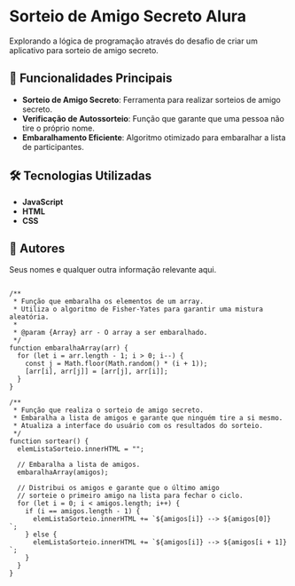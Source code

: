 <h1>Sorteio de Amigo Secreto Alura</h1>
<p>Explorando a lógica de programação através do desafio de criar um aplicativo para sorteio de amigo secreto.</p>

<h2>🚀 Funcionalidades Principais</h2>
<ul>
    <li><strong>Sorteio de Amigo Secreto</strong>: Ferramenta para realizar sorteios de amigo secreto.</li>
    <li><strong>Verificação de Autossorteio</strong>: Função que garante que uma pessoa não tire o próprio nome.</li>
    <li><strong>Embaralhamento Eficiente</strong>: Algoritmo otimizado para embaralhar a lista de participantes.</li>
</ul>

<h2>🛠 Tecnologias Utilizadas</h2>
<ul>
    <li><strong>JavaScript</strong></li>
    <li><strong>HTML</strong></li>
    <li><strong>CSS</strong></li>
</ul>

<h2>🤝 Autores</h2>
<p>Seus nomes e qualquer outra informação relevante aqui.</p>

<pre>
<code>
/**
 * Função que embaralha os elementos de um array.
 * Utiliza o algoritmo de Fisher-Yates para garantir uma mistura aleatória.
 * 
 * @param {Array} arr - O array a ser embaralhado.
 */
function embaralhaArray(arr) {
  for (let i = arr.length - 1; i > 0; i--) {
    const j = Math.floor(Math.random() * (i + 1));
    [arr[i], arr[j]] = [arr[j], arr[i]];
  }
}

/**
 * Função que realiza o sorteio de amigo secreto.
 * Embaralha a lista de amigos e garante que ninguém tire a si mesmo.
 * Atualiza a interface do usuário com os resultados do sorteio.
 */
function sortear() {
  elemListaSorteio.innerHTML = "";

  // Embaralha a lista de amigos.
  embaralhaArray(amigos);

  // Distribui os amigos e garante que o último amigo
  // sorteie o primeiro amigo na lista para fechar o ciclo.
  for (let i = 0; i < amigos.length; i++) {
    if (i == amigos.length - 1) {
      elemListaSorteio.innerHTML += `${amigos[i]} --> ${amigos[0]}<br>`;
    } else {
      elemListaSorteio.innerHTML += `${amigos[i]} --> ${amigos[i + 1]}<br>`;
    }
  }
}
</code>
</pre>

</body>
</html>
